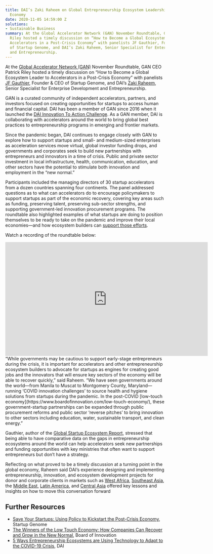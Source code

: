```yaml
---
title: DAI’s Zaki Raheem on Global Entrepreneurship Ecosystem Leadership in a Post-Crisis
  Economy
date: 2020-11-05 14:59:00 Z
solutions:
- Sustainable Business
summary: At the Global Accelerator Network (GAN) November Roundtable, GAN CEO Patrick
  Riley hosted a timely discussion on “How to Become a Global Ecosystem Leader to
  Accelerators in a Post-Crisis Economy” with panelists JF Gauthier, Founder & CEO
  of Startup Genome, and DAI’s Zaki Raheem, Senior Specialist for Enterprise Development
  and Entrepreneurship.
---
```


At the [Global Accelerator Network (GAN)](https://www.gan.co/) November Roundtable, GAN CEO Patrick Riley hosted a timely discussion on “How to Become a Global Ecosystem Leader to Accelerators in a Post-Crisis Economy” with panelists [JF Gauthier](https://www.linkedin.com/in/jfgauthier/), Founder & CEO of Startup Genome, and DAI’s [Zaki Raheem](https://www.dai.com/who-we-are/our-team/zaki-raheem), Senior Specialist for Enterprise Development and Entrepreneurship.

GAN is a curated community of independent accelerators, partners, and investors focused on creating opportunities for startups to access human and financial capital. DAI has been a member of GAN since 2016 when it launched the [DAI Innovation To Action Challenge](https://www.dai.com/news/dai-and-partners-launch-innovation-action-challenge#:~:text=DAI%20and%20three%20key%20partners,in%20emerging%20and%20transitioning%20nations). As a GAN member, DAI is collaborating with accelerators around the world to bring global best practices to entrepreneurship programs in emerging and frontier markets. 

Since the pandemic began, DAI continues to engage closely with GAN to explore how to support startups and small- and medium-sized enterprises as acceleration services move virtual, global investor funding drops, and governments and corporates seek to build new partnerships with entrepreneurs and innovators in a time of crisis. Public and private sector investment in local infrastructure, health, communication, education, and other sectors have the potential to stimulate both innovation and employment in the “new normal.” 

Participants included the managing directors of 30 startup accelerators from a dozen countries spanning four continents. The panel addressed questions as to what can accelerators do to encourage policymakers to support startups as part of the economic recovery, covering key areas such as funding, preserving talent, preserving sub-sector strengths, and supporting government-led innovation procurement programs. The roundtable also highlighted examples of what startups are doing to position themselves to be ready to take on the pandemic and improve their local economies—and how ecosystem builders can [support those efforts](https://dai-global-developments.com/articles/commercializing-agricultural-innovations-in-the-age-of-covid-19).

Watch a recording of the roundtable below:
<iframe src="https://player.vimeo.com/video/476011713" width="640" height="360" frameborder="0" allow="autoplay; fullscreen" allowfullscreen></iframe>
“While governments may be cautious to support early-stage entrepreneurs during the crisis, it is important for accelerators and other entrepreneurship ecosystem builders to advocate for startups as engines for creating good jobs and the innovators that will ensure key sectors of the economy will be able to recover quickly,” said Raheem. “We have seen governments around the world—from Manila to Muscat to Montgomery County, Maryland—running ‘COVID innovation challenges’ to source health and hygiene solutions from startups during the pandemic. In the post-COVID [low-touch economy](https://www.boardofinnovation.com/low-touch-economy/), these government-startup partnerships can be expanded through public procurement reforms and public sector ‘reverse pitches’ to bring innovation to other sectors including education, water, sustainable transport, and clean energy.”

Gauthier, author of the [Global Startup Ecosystem Report](https://startupgenome.com/all-reports), stressed that being able to have comparative data on the gaps in entrepreneurship ecosystems around the world can help accelerators seek new partnerships and funding opportunities with key ministries that often want to support entrepreneurs but don’t have a strategy.

Reflecting on what proved to be a timely discussion at a turning point in the global economy, Raheem said DAI’s experience designing and implementing entrepreneurship, innovation, and ecosystem development projects for donor and corporate clients in markets such as [West Africa](https://www.dai.com/our-work/projects/ghana-kosmos-innovation-center-kic), [Southeast Asia](https://www.dai.com/our-work/projects/worldwide-shell-livewire-global-consultancy), the [Middle East](https://www.dai.com/our-work/projects/palestine-innovative-private-sector-development-project-ipsdp), [Latin America](https://www.dai.com/our-work/projects/mexico-prosperity-fund-mexico-energy-services-programme), and [Central Asia](https://www.dai.com/our-work/projects/kyrgyzstan-and-tajikistan-enterprise-and-innovation-programme) offered key lessons and insights on how to move this conversation forward

## Further Resources

* [Save Your Startups: Using Policy to Kickstart the Post-Crisis Economy](https://startupgenome.com/article/save-your-startups-using-policy-to-kick-start-post-crisis-economy), Startup Genome
* [The Winners of the Low Touch Economy: How Companies Can Recover and Grow in the New Normal](https://www.boardofinnovation.com/low-touch-economy/), Board of Innovation
* [5 Ways Entrepreneurship Ecosystems are Using Technology to Adapt to the COVID-19 Crisis](https://dai-global-digital.com/5-ways-entrepreneurship-ecosystems-are-using-technology-to-adapt-to-the-covid-19-crisis.html), DAI
